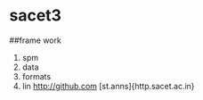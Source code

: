 # sacet3
##frame work
1. spm
2. data
3. formats
4. lin
http://github.com
[st.anns]{http.sacet.ac.in}
